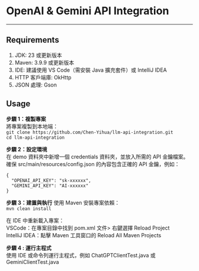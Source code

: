 # OpenAI & Gemini API Integration  
-----------------------------------
## Requirements  
1. JDK: 23 或更新版本
2. Maven: 3.9.9 或更新版本
3. IDE: 建議使用 VS Code（需安裝 Java 擴充套件）或 IntelliJ IDEA
4. HTTP 客戶端庫: OkHttp
5. JSON 處理: Gson
   
## Usage
**步驟 1：複製專案**  
將專案複製到本地端：  
```git clone https://github.com/Chen-Yihua/llm-api-integration.git```  
```cd llm-api-integration```
  
**步驟 2：設定環境**  
在 demo 資料夾中新增一個 credentials 資料夾，並放入所需的 API 金鑰檔案。  
確保 src/main/resources/config.json 的內容包含正確的 API 金鑰，例如：  
```
{  
  "OPENAI_API_KEY": "sk-xxxxxx",  
  "GEMINI_API_KEY": "AI-xxxxxx"  
}
```
  
**步驟 3：建置與執行**
使用 Maven 安裝專案依賴：    
```mvn clean install```  
  
在 IDE 中重新載入專案：  
VSCode：在專案目錄中找到 pom.xml 文件> 右鍵選擇 Reload Project  
IntelliJ IDEA：點擊 Maven 工具窗口的 Reload All Maven Projects  
  
**步驟 4 : 運行主程式**  
使用 IDE 或命令列運行主程式，例如 ChatGPTClientTest.java 或 GeminiClientTest.java  
